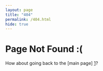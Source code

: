 ```yaml
---
layout: page
title: "404"
permalink: /404.html
hide: true
---
```

# Page Not Found :(
How about going back to the [main page] [1]?

[1]: http://helloworld2394.github.io/
